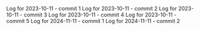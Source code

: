 Log for 2023-10-11 - commit 1
Log for 2023-10-11 - commit 2
Log for 2023-10-11 - commit 3
Log for 2023-10-11 - commit 4
Log for 2023-10-11 - commit 5
Log for 2024-11-11 - commit 1
Log for 2024-11-11 - commit 2
